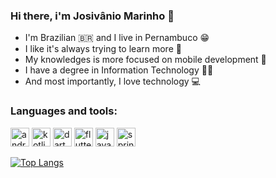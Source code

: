 ### Hi there, i'm Josivânio Marinho 👋

- I'm Brazilian :brazil: and I live in Pernambuco :grin:
- I like it's always trying to learn more :blue_book:
- My knowledges is more focused on mobile development :iphone:
- I have a degree in Information Technology :man_student:
- And most importantly, I love technology :computer:

### Languages and tools:

<div>
  <img alt="android" height="30" width="30" src="https://cdn.jsdelivr.net/gh/devicons/devicon/icons/android/android-original.svg" style="max-width:100%;">
  <img alt="kotlin" height="30" width="30" src="https://cdn.jsdelivr.net/gh/devicons/devicon/icons/kotlin/kotlin-original.svg" style="max-width:100%;">
  <img alt="dart" height="30" width="30" src="https://cdn.jsdelivr.net/gh/devicons/devicon/icons/dart/dart-original.svg" style="max-width:100%;">
  <img alt="flutter" height="30" width="30" src="https://cdn.jsdelivr.net/gh/devicons/devicon/icons/flutter/flutter-original.svg" style="max-width:100%;">
  <img alt="java" height="30" width="30" src="https://cdn.jsdelivr.net/gh/devicons/devicon/icons/java/java-original.svg" style="max-width:100%;">
  <img alt="spring" height="30" width="30" src="https://cdn.jsdelivr.net/gh/devicons/devicon/icons/spring/spring-original.svg" style="max-width:100%;">
</div>

<p></p>

[![Top Langs](https://github-readme-stats.vercel.app/api/top-langs/?username=JosivanioMarinho&layout=compact&theme=dark&show_icons=true)](https://github.com/JosivanioMarinho/github-readme-stats)
